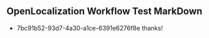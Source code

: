 ## OpenLocalization Workflow Test MarkDown
* 7bc91b52-93d7-4a30-a1ce-6391e6276f8e thanks!

<!--HONumber=Aug16_HO3-->


